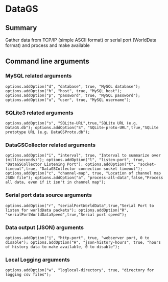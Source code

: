 # DataGS

## Summary
Gather data from TCP/IP (simple ASCII format) or serial port (WorldData format) and process and make available

## Command line arguments

### MySQL related arguments
`
		options.addOption("d", "database", true, "MySQL database");
		options.addOption("h", "host", true, "MySQL host");
		options.addOption("p", "password", true, "MySQL password");
		options.addOption("u", "user", true, "MySQL username");
`

### SQLite3 related arguments
`
		options.addOption("s", "SQLite-URL",true,"SQLite URL (e.g. DataGS.db");
		options.addOption("S", "SQLite-proto-URL",true,"SQLite prototype URL (e.g. DataGSProto.db");
`

### DataGSCollector related arguments
`
		options.addOption("i", "interval", true, "Interval to summarize over (milliseconds)");
		options.addOption("l", "listen-port", true, "DataGSCollector Listening Port");
		options.addOption("t", "socket-timeout",true, "DataGSCollector connection socket timeout");
		options.addOption("c", "channel-map", true, "Location of channel map JSON file");
		options.addOption("a", "process-all-data",false,"Process all data, even if it isn't in channel map");
`

### Serial port data source arguments 
`
		options.addOption("r", "serialPortWorldData",true,"Serial Port to listen for worldData packets");
		options.addOption("R", "serialPortWorldDataSpeed",true,"Serial port speed");
`

### Data output (JSON) arguments
`
		options.addOption("j", "http-port", true, "webserver port, 0 to disable");
		options.addOption("H", "json-history-hours", true, "hours of history data to make available, 0 to disable");
`

### Local Logging arguments 
`
		options.addOption("w", "loglocal-directory", true, "directory for logging csv files");
`